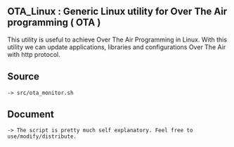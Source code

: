 ## OTA_Linux : Generic Linux utility for Over The Air programming ( OTA )
  
   This utility is useful to achieve Over The Air Programming in Linux. With this utility we can update applications, libraries and configurations Over The Air with http protocol.

## Source

    -> src/ota_monitor.sh

## Document

    -> The script is pretty much self explanatory. Feel free to use/modify/distribute.

 
